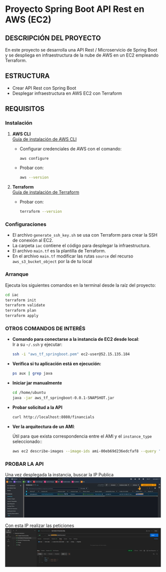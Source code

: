 # Proyecto Spring Boot API Rest en AWS (EC2)

## DESCRIPCIÓN DEL PROYECTO
En este proyecto se desarrolla una API Rest / Microservicio de Spring Boot y se despliega en infraestructura de la nube de AWS en un EC2 empleando Terraform.

## ESTRUCTURA
- Crear API Rest con Spring Boot
- Desplegar infraestructura en AWS EC2 con Terraform

## REQUISITOS

### Instalación
1. **AWS CLI**  
   [Guía de instalación de AWS CLI](https://docs.aws.amazon.com/cli/latest/userguide/getting-started-install.html)
    - Configurar credenciales de AWS con el comando:
      ```bash
      aws configure
      ```
    - Probar con:
      ```bash
      aws --version
      ```

2. **Terraform**  
   [Guía de instalación de Terraform](https://developer.hashicorp.com/terraform/install?product_intent=terraform)
    - Probar con:
      ```bash
      terraform --version
      ```

### Configuraciones
- El archivo `generate_ssh_key.sh` se usa con Terraform para crear la SSH de conexión al EC2.
- La carpeta `iac` contiene el código para desplegar la infraestructura.
- El archivo `main.tf` es la plantilla de Terraform.
- En el archivo `main.tf` modificar las rutas `source` del recurso `aws_s3_bucket_object` por la de tu local

### Arranque
Ejecuta los siguientes comandos en la terminal desde la raíz del proyecto:
```bash
cd iac
terraform init
terraform validate
terraform plan
terraform apply
```

### OTROS COMANDOS DE INTERÉS

- **Comando para conectarse a la instancia de EC2 desde local**:  
  Ir a su `~/.ssh` y ejecutar:  
  ```bash
  ssh -i "aws_tf_springboot.pem" ec2-user@52.15.135.184
  ```
  
- **Verifica si tu aplicación está en ejecución:**
  ```bash
  ps aux | grep java
  ```
  
- **Iniciar jar manualmente**
  ```bash
  cd /home/ubuntu
  java -jar aws_tf_springboot-0.0.1-SNAPSHOT.jar
  ```

- **Probar solicitud a la API**
  ```bash
  curl http://localhost:8080/financials
  ```


- **Ver la arquitectura de un AMI**:
  
    Útil para que exista correspondencia entre el AMI y el `instance_type` seleccionado::
  ```bash
  aws ec2 describe-images --image-ids ami-00eb69d236edcfaf8 --query 'Images[0].[ImageId,Architecture]' --output table
  ```

### PROBAR LA API

Una vez desplegada la instancia, buscar la IP Publica 
![aws-ec2.png](imgs%2Faws-ec2.png)

Con esta IP realizar las peticiones
![postman.png](imgs%2Fpostman.png)